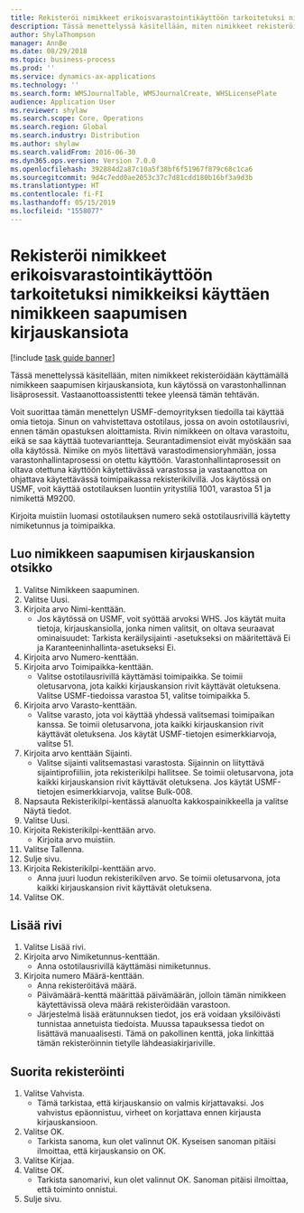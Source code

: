 ```yaml
---
title: Rekisteröi nimikkeet erikoisvarastointikäyttöön tarkoitetuksi nimikkeiksi käyttäen nimikkeen saapumisen kirjauskansiota
description: Tässä menettelyssä käsitellään, miten nimikkeet rekisteröidään käyttämällä nimikkeen saapumisen kirjauskansiota, kun käytössä on varastonhallinnan lisäprosessit.
author: ShylaThompson
manager: AnnBe
ms.date: 08/29/2018
ms.topic: business-process
ms.prod: ''
ms.service: dynamics-ax-applications
ms.technology: ''
ms.search.form: WMSJournalTable, WMSJournalCreate, WHSLicensePlate
audience: Application User
ms.reviewer: shylaw
ms.search.scope: Core, Operations
ms.search.region: Global
ms.search.industry: Distribution
ms.author: shylaw
ms.search.validFrom: 2016-06-30
ms.dyn365.ops.version: Version 7.0.0
ms.openlocfilehash: 392884d2a87c10a5f38bf6f51967f879c68c1ca6
ms.sourcegitcommit: 9d4c7edd0ae2053c37c7d81cdd180b16bf3a9d3b
ms.translationtype: HT
ms.contentlocale: fi-FI
ms.lasthandoff: 05/15/2019
ms.locfileid: "1558077"
---
```

# <a name="register-items-for-an-advanced-warehousing-enabled-item-using-an-item-arrival-journal"></a>Rekisteröi nimikkeet erikoisvarastointikäyttöön tarkoitetuksi nimikkeiksi käyttäen nimikkeen saapumisen kirjauskansiota

[!include [task guide banner](../../includes/task-guide-banner.md)]

Tässä menettelyssä käsitellään, miten nimikkeet rekisteröidään käyttämällä nimikkeen saapumisen kirjauskansiota, kun käytössä on varastonhallinnan lisäprosessit. Vastaanottoassistentti tekee yleensä tämän tehtävän. 

Voit suorittaa tämän menettelyn USMF-demoyrityksen tiedoilla tai käyttää omia tietoja. Sinun on vahvistettava ostotilaus, jossa on avoin ostotilausrivi, ennen tämän opastuksen aloittamista. Rivin nimikkeen on oltava varastoitu, eikä se saa käyttää tuotevariantteja. Seurantadimensiot eivät myöskään saa olla käytössä. Nimike on myös liitettävä varastodimensioryhmään, jossa varastonhallintaprosessi on otettu käyttöön. Varastonhallintaprosessit on oltava otettuna käyttöön käytettävässä varastossa ja vastaanottoa on ohjattava käytettävässä toimipaikassa rekisterikilvillä. Jos käytössä on USMF, voit käyttää ostotilauksen luontiin yritystiliä 1001, varastoa 51 ja nimikettä M9200. 

Kirjoita muistiin luomasi ostotilauksen numero sekä ostotilausrivillä käytetty nimiketunnus ja toimipaikka.


## <a name="create-an-item-arrival-journal-header"></a>Luo nimikkeen saapumisen kirjauskansion otsikko
1. Valitse Nimikkeen saapuminen.
2. Valitse Uusi.
3. Kirjoita arvo Nimi-kenttään.
    * Jos käytössä on USMF, voit syöttää arvoksi WHS. Jos käytät muita tietoja, kirjauskansiolla, jonka nimen valitsit, on oltava seuraavat ominaisuudet: Tarkista keräilysijainti -asetukseksi on määritettävä Ei ja Karanteeninhallinta-asetukseksi Ei.  
4. Kirjoita arvo Numero-kenttään.
5. Kirjoita arvo Toimipaikka-kenttään.
    * Valitse ostotilausrivillä käyttämäsi toimipaikka. Se toimii oletusarvona, jota kaikki kirjauskansion rivit käyttävät oletuksena. Valitse USMF-tiedoissa varastoa 51, valitse toimipaikka 5.  
6. Kirjoita arvo Varasto-kenttään.
    * Valitse varasto, jota voi käyttää yhdessä valitsemasi toimipaikan kanssa. Se toimii oletusarvona, jota kaikki kirjauskansion rivit käyttävät oletuksena. Jos käytät USMF-tietojen esimerkkiarvoja, valitse 51.  
7. Kirjoita arvo kenttään Sijainti.
    * Valitse sijainti valitsemastasi varastosta. Sijainnin on liityttävä sijaintiprofiiliin, jota rekisterikilpi hallitsee. Se toimii oletusarvona, jota kaikki kirjauskansion rivit käyttävät oletuksena. Jos käytät USMF-tietojen esimerkkiarvoja, valitse Bulk-008.  
8. Napsauta Rekisterikilpi-kentässä alanuolta kakkospainikkeella ja valitse Näytä tiedot.
9. Valitse Uusi.
10. Kirjoita Rekisterikilpi-kenttään arvo.
    * Kirjoita arvo muistiin.  
11. Valitse Tallenna.
12. Sulje sivu.
13. Kirjoita Rekisterikilpi-kenttään arvo.
    * Anna juuri luodun rekisterikilven arvo. Se toimii oletusarvona, jota kaikki kirjauskansion rivit käyttävät oletuksena.  
14. Valitse OK.

## <a name="add-a-line"></a>Lisää rivi
1. Valitse Lisää rivi.
2. Kirjoita arvo Nimiketunnus-kenttään.
    * Anna ostotilausrivillä käyttämäsi nimiketunnus.  
3. Kirjoita numero Määrä-kenttään.
    * Anna rekisteröitävä määrä.  
    * Päivämäärä-kenttä määrittää päivämäärän, jolloin tämän nimikkeen käytettävissä oleva määrä rekisteröidään varastoon.  
    * Järjestelmä lisää erätunnuksen tiedot, jos erä voidaan yksilöivästi tunnistaa annetuista tiedoista. Muussa tapauksessa tiedot on lisättävä manuaalisesti. Tämä on pakollinen kenttä, joka linkittää tämän rekisteröinnin tietylle lähdeasiakirjariville.  

## <a name="complete-the-registration"></a>Suorita rekisteröinti
1. Valitse Vahvista.
    * Tämä tarkistaa, että kirjauskansio on valmis kirjattavaksi. Jos vahvistus epäonnistuu, virheet on korjattava ennen kirjausta kirjauskansioon.  
2. Valitse OK.
    * Tarkista sanoma, kun olet valinnut OK. Kyseisen sanoman pitäisi ilmoittaa, että kirjauskansio on OK.  
3. Valitse Kirjaa.
4. Valitse OK.
    * Tarkista sanomarivi, kun olet valinnut OK. Sanoman pitäisi ilmoittaa, että toiminto onnistui.  
5. Sulje sivu.

